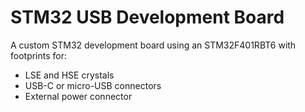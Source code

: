 # STM32 USB Development Board

A custom STM32 development board using an STM32F401RBT6 with footprints for:

- LSE and HSE crystals
- USB-C or micro-USB connectors
- External power connector
